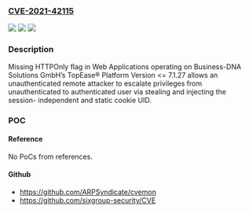 ### [CVE-2021-42115](https://cve.mitre.org/cgi-bin/cvename.cgi?name=CVE-2021-42115)
![](https://img.shields.io/static/v1?label=Product&message=TopEase&color=blue)
![](https://img.shields.io/static/v1?label=Version&message=%3C%3D%207.1.27%20&color=brighgreen)
![](https://img.shields.io/static/v1?label=Vulnerability&message=CWE-1004%20Sensitive%20Cookie%20Without%20'HttpOnly'%20Flag&color=brighgreen)

### Description

Missing HTTPOnly flag in Web Applications operating on Business-DNA Solutions GmbH’s TopEase® Platform Version <= 7.1.27 allows an unauthenticated remote attacker to escalate privileges from unauthenticated to authenticated user via stealing and injecting the session- independent and static cookie UID.

### POC

#### Reference
No PoCs from references.

#### Github
- https://github.com/ARPSyndicate/cvemon
- https://github.com/sixgroup-security/CVE

